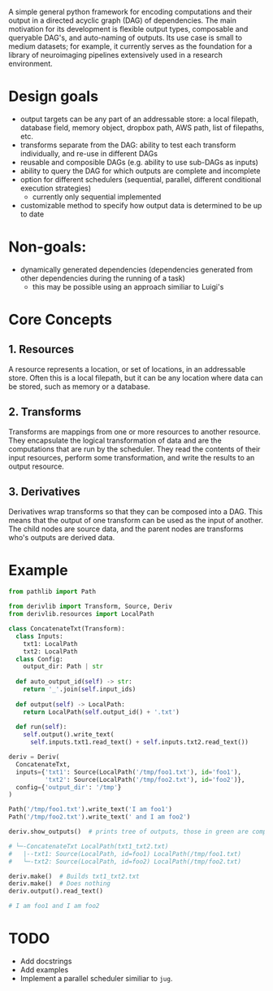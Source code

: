 A simple general python framework for encoding computations and their output in
a directed acyclic graph (DAG) of dependencies.  The main motivation for its
development is flexible output types, composable and queryable DAG's, and
auto-naming of outputs. Its use case is small to medium datasets; for example,
it currently serves as the foundation for a library of
neuroimaging pipelines extensively used in a research environment.

# Design goals

- output targets can be any part of an addressable store: a local filepath,
  database field, memory object, dropbox path, AWS path, list of filepaths, etc.
- transforms separate from the DAG: ability to test each transform individually, and re-use in different DAGs
- reusable and composible DAGs (e.g. ability to use sub-DAGs as inputs)
- ability to query the DAG for which outputs are complete and incomplete
- option for different schedulers (sequential, parallel, different conditional execution strategies)
  - currently only sequential implemented
- customizable method to specify how output data is determined to be up to date

# Non-goals:

- dynamically generated dependencies (dependencies generated from other dependencies during the running of a task)
  - this may be possible using an approach similiar to Luigi's

# Core Concepts

## 1. Resources

A resource represents a location, or set of locations, in an addressable store.
Often this is a local 
filepath, but it can be any location where data can be stored, such as memory or a database.

## 2. Transforms

Transforms are mappings from one or more resources to another resource.  They
encapsulate the logical transformation of data and are the computations that are
run by the scheduler.  They read the contents of their input resources, perform
some transformation, and write the results to an output resource.

## 3. Derivatives

Derivatives wrap transforms so that they can be composed into a DAG.  This means
that the output of one transform can be used as the input of another.  The child
nodes are source data, and the parent nodes are transforms who's outputs are
derived data.

# Example

``` python
from pathlib import Path

from derivlib import Transform, Source, Deriv
from derivlib.resources import LocalPath

class ConcatenateTxt(Transform):
  class Inputs:
    txt1: LocalPath
    txt2: LocalPath
  class Config:
    output_dir: Path | str
    
  def auto_output_id(self) -> str:
    return '_'.join(self.input_ids)
    
  def output(self) -> LocalPath:
    return LocalPath(self.output_id() + '.txt')
    
  def run(self):
    self.output().write_text(
      self.inputs.txt1.read_text() + self.inputs.txt2.read_text())

deriv = Deriv(
  ConcatenateTxt,
  inputs={'txt1': Source(LocalPath('/tmp/foo1.txt'), id='foo1'),
          'txt2': Source(LocalPath('/tmp/foo2.txt'), id='foo2')},
  config={'output_dir': '/tmp'}
)

Path('/tmp/foo1.txt').write_text('I am foo1')
Path('/tmp/foo2.txt').write_text(' and I am foo2')

deriv.show_outputs()  # prints tree of outputs, those in green are complete

# └─-ConcatenateTxt LocalPath(txt1_txt2.txt)
#   |--txt1: Source(LocalPath, id=foo1) LocalPath(/tmp/foo1.txt)
#   └─-txt2: Source(LocalPath, id=foo2) LocalPath(/tmp/foo2.txt)

deriv.make()  # Builds txt1_txt2.txt
deriv.make()  # Does nothing
deriv.output().read_text()

# I am foo1 and I am foo2
```


# TODO

- Add docstrings
- Add examples
- Implement a parallel scheduler similiar to `jug`.
